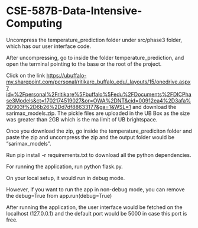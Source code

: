 # CSE-587B-Data-Intensive-Computing


Uncompress the temperature_prediction folder under src/phase3 folder, which has our user interface code. 

After uncompressing, go to inside the folder temperature_prediction, and open the terminal pointing to the base or the root of the project. 

Click on the link https://ubuffalo-my.sharepoint.com/personal/ritikare_buffalo_edu/_layouts/15/onedrive.aspx?id=%2Fpersonal%2Fritikare%5Fbuffalo%5Fedu%2FDocuments%2FDICPhase3Models&ct=1702174519027&or=OWA%2DNT&cid=00912ea4%2D3afa%2D903f%2D6b26%2Dd7df88633177&ga=1&WSL=1 and download the sarimax_models.zip. The pickle files are uploaded in the UB Box as the size was greater than 2GB which is the ma limit of UB brightspace. 

Once you download the zip, go inside the temperature_prediciton folder and paste the zip and uncompress the zip and the output folder would be “sarimax_models”. 

Run pip install -r requirements.txt to download all the python dependencies. 

For running the application, run python flask.py. 

On your local setup, it would run in debug mode. 

However, if you want to run the app in non-debug mode, you can remove the debug=True from app.run(debug=True) 

After running the application, the user interface would be fetched on the localhost (127.0.0.1) and the default port would be 5000 in case this port is free. 
